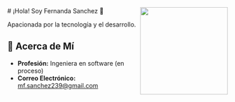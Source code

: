 <img align='right' src='[https://user-images.githubusercontent.com/5713670/87202985-820dcb80-c2b6-11ea-9f56-7ec461c497c3.gif](https://www.google.com/url?sa=i&url=https%3A%2F%2Ftenor.com%2Fsearch%2Ftoothless-stickers&psig=AOvVaw0AVTyYx62RHOgqQ_8ByUeR&ust=1706894395957000&source=images&cd=vfe&opi=89978449&ved=0CBIQjRxqFwoTCNDW4KLTioQDFQAAAAAdAAAAABAh)https://www.google.com/url?sa=i&url=https%3A%2F%2Ftenor.com%2Fsearch%2Ftoothless-stickers&psig=AOvVaw0AVTyYx62RHOgqQ_8ByUeR&ust=1706894395957000&source=images&cd=vfe&opi=89978449&ved=0CBIQjRxqFwoTCNDW4KLTioQDFQAAAAAdAAAAABAh' width='200'>
# ¡Hola! Soy Fernanda Sanchez 👋

Apacionada por la tecnología y el desarrollo. 

## 🚀 Acerca de Mí

- **Profesión:** Ingeniera en software (en proceso)
- **Correo Electrónico:** mf.sanchez239@gmail.com





